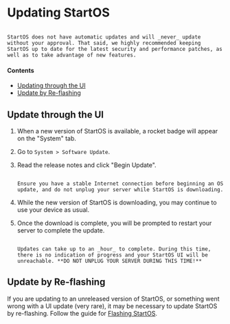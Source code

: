 # Updating StartOS

```admonish info

StartOS does not have automatic updates and will _never_ update without your approval. That said, we highly recommended keeping StartOS up to date for the latest security and performance patches, as well as to take advantage of new features.
```

#### Contents

- [Updating through the UI](#updating-through-the-ui)
- [Update by Re-flashing](#update-by-re-flashing)

## Update through the UI

1. When a new version of StartOS is available, a rocket badge will appear on the "System" tab.

1. Go to `System > Software Update`.

1. Read the release notes and click "Begin Update".

   ```admonish danger

   Ensure you have a stable Internet connection before beginning an OS update, and do not unplug your server while StartOS is downloading.
   ```

1. While the new version of StartOS is downloading, you may continue to use your device as usual.

1. Once the download is complete, you will be prompted to restart your server to complete the update.

   ```admonish danger

   Updates can take up to an _hour_ to complete. During this time, there is no indication of progress and your StartOS UI will be unreachable. **DO NOT UNPLUG YOUR SERVER DURING THIS TIME!**
   ```

## Update by Re-flashing

If you are updating to an unreleased version of StartOS, or something went wrong with a UI update (very rare), it may be necessary to update StartOS by re-flashing. Follow the guide for [Flashing StartOS](../flashing-guides/startos/).
